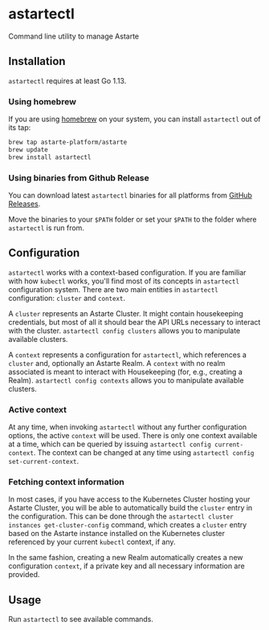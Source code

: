 # astartectl

Command line utility to manage Astarte

## Installation

`astartectl` requires at least Go 1.13.

### Using homebrew

If you are using [homebrew](https://brew.sh/) on your system, you can install `astartectl` out of its tap:

```bash
brew tap astarte-platform/astarte
brew update
brew install astartectl
```

### Using binaries from Github Release

You can download latest `astartectl` binaries for all platforms from [GitHub Releases](https://github.com/astarte-platform/astartectl/releases).

Move the binaries to your `$PATH` folder or set your `$PATH` to the folder where `astartectl` is run from.

## Configuration

`astartectl` works with a context-based configuration. If you are familiar with how `kubectl` works, you'll
find most of its concepts in `astartectl` configuration system. There are two main entities in `astartectl`
configuration: `cluster` and `context`.

A `cluster` represents an Astarte Cluster. It might contain housekeeping credentials, but most of all it should
bear the API URLs necessary to interact with the cluster. `astartectl config clusters` allows you to manipulate
available clusters.

A `context` represents a configuration for `astartectl`, which references a `cluster` and, optionally an Astarte
Realm. A `context` with no realm associated is meant to interact with Housekeeping (for, e.g., creating a Realm).
`astartectl config contexts` allows you to manipulate available clusters.

### Active context

At any time, when invoking `astartectl` without any further configuration options, the active `context` will be
used. There is only one context available at a time, which can be queried by issuing `astartectl config current-context`.
The context can be changed at any time using `astartectl config set-current-context`.

### Fetching context information

In most cases, if you have access to the Kubernetes Cluster hosting your Astarte Cluster, you will be able to
automatically build the `cluster` entry in the configuration. This can be done through the
`astartectl cluster instances get-cluster-config` command, which creates a `cluster` entry based on the Astarte
instance installed on the Kubernetes cluster referenced by your current `kubectl` context, if any.

In the same fashion, creating a new Realm automatically creates a new configuration `context`, if a private
key and all necessary information are provided.

## Usage

Run `astartectl` to see available commands.
